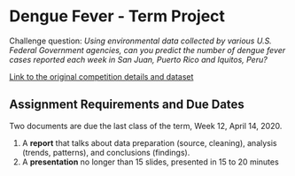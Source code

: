 # Dengue Fever - Term Project

Challenge question: *Using environmental data collected by various U.S. Federal Government agencies, can you predict the number of dengue fever cases reported each week in San Juan, Puerto Rico and Iquitos, Peru?*

[Link to the original competition details and dataset](https://www.drivendata.org/competitions/44/dengai-predicting-disease-spread/page/80/)

## Assignment Requirements and Due Dates
Two documents are due the last class of the term, Week 12, April 14, 2020.

1. A **report** that talks about data preparation (source, cleaning), analysis (trends, patterns), and conclusions (findings).
2. A **presentation** no longer than 15 slides, presented in 15 to 20 minutes

